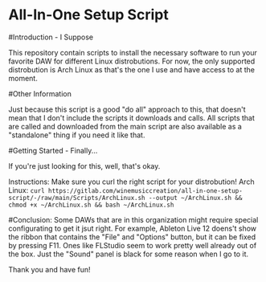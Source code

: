 # All-In-One Setup Script

#Introduction - I Suppose

This repository contain scripts to install the necessary software to run your favorite DAW for different Linux distrobutions. 
For now, the only supported distrobution is Arch Linux as that's the one I use and have access to at the moment. 

#Other Information

Just because this script is a good "do all" approach to this, that doesn't mean that I don't include the scripts it downloads and calls.
All scripts that are called and downloaded from the main script are also available as a "standalone" thing if you need it like that. 

#Getting Started - Finally...

If you're just looking for this, well, that's okay. 

Instructions:
Make sure you curl the right script for your distrobution!
Arch Linux: ```curl https://gitlab.com/winemusiccreation/all-in-one-setup-script/-/raw/main/Scripts/ArchLinux.sh --output ~/ArchLinux.sh && chmod +x ~/ArchLinux.sh && bash ~/ArchLinux.sh```

#Conclusion:
Some DAWs that are in this organization might require special configurating to get it jsut right. 
For example, Ableton Live 12 doens't show the ribbon that contains the "File" and "Options" button, but it can be fixed by pressing F11.
Ones like FLStudio seem to work pretty well already out of the box. Just the "Sound" panel is black for some reason when I go to it. 

Thank you and have fun!